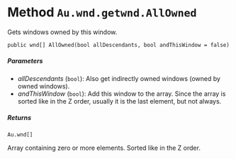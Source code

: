 # Method `Au.wnd.getwnd.AllOwned`

Gets windows owned by this window.

```
public wnd[] AllOwned(bool allDescendants, bool andThisWindow = false)
```

##### Parameters

- *allDescendants*  (`bool`):
    Also get indirectly owned windows (owned by owned windows).
- *andThisWindow*  (`bool`):
    Add this window to the array. Since the array is sorted like in the Z order, usually it is the last element, but not always.

##### Returns

`Au.wnd[]`

Array containing zero or more elements. Sorted like in the Z order.